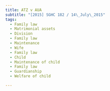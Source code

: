 ```yaml
---
title: ATZ v AUA 
subtitle: "[2015] SGHC 182 / 14\_July\_2015"
tags:
  - Family law
  - Matrimonial assets
  - Division
  - Family law
  - Maintenance
  - Wife
  - Family law
  - Child
  - Maintenance of child
  - Family law
  - Guardianship
  - Welfare of child

---
```


